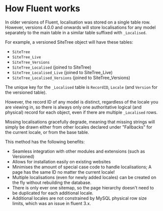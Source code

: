 # How Fluent works

In older versions of Fluent, localisation was stored on a single table row.
However, versions 4.0.0 and onwards will store localisations for any model
separately to the main table in a similar table suffixed with `_Localised`.

For example, a versioned SiteTree object will have these tables:

 - `SiteTree`
 - `SiteTree_Live`
 - `SiteTree_Versions`
 - `SiteTree_Localised` (joined to SiteTree)
 - `SiteTree_Localised_Live` (joined to SiteTree_Live)
 - `SiteTree_Localised_Versions` (joined to SiteTree_Versions)

The unique key for the `_Localised` table is `RecordID`, `Locale`
(and `Version` for the versioned table).

However, the record ID of any model is distinct, regardless of the locale
you are viewing in, so there is always only one authoritative logical (and physical)
record for each object, even if there are multiple `_Localised` rows.

Missing localisations gracefully degrade, meaning that missing strings will simply be
drawn either from other locales declared under "Fallbacks" for the current locale, or
from the base table.

This method has the following benefits:

 * Seamless integration with other modules and extensions (such as Versioned)
 * Allows for installation easily on existing websites
 * Minimises the amount of special case code to handle localisations; A page has the
   same ID no matter the current locale!
 * Multiple localisations (even for newly added locales) can be created on the fly
   without rebuilding the database.
 * There is only ever one sitemap, so the page hierarchy doesn't need to be
   duplicated for each additional locale.
 * Additional locales are not constrained by MySQL physical row size limits, which
   was an issue in fluent 3.x.

